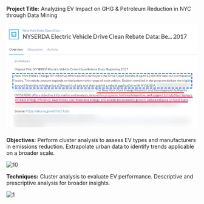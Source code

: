 **Project Title:**
Analyzing EV Impact on GHG & Petroleum Reduction in NYC through Data Mining

![title](https://raw.githubusercontent.com/bhavanabraj/Electronic-Vehicle-Emission--New-York/main/Underlining%20NYSERDA%20Motivation.png)


**Objectives:**
Perform cluster analysis to assess EV types and manufacturers in emissions reduction.
Extrapolate urban data to identify trends applicable on a broader scale.


![10](https://github.com/abhinav14kr/Electronic_Vehicular_Emission_NY/assets/139970672/1624e716-008e-4bc8-af2d-d3dc7e2bb054)



**Techniques:**
Cluster analysis to evaluate EV performance.
Descriptive and prescriptive analysis for broader insights.


![1](https://github.com/abhinav14kr/Electronic_Vehicular_Emission_NY/assets/139970672/2264db50-9ef6-4445-91f0-87ab184ca6be)
